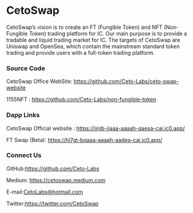 # CetoSwap

CetoSwap’s vision is to create an FT (Fungible Token) and NFT (Non-Fungible Token) trading platform for IC. Our main purpose is to provide a tradable and liquid trading market for IC. The targets of CetoSwap are Uniswap and OpenSea, which contain the mainstream standard token trading and provide users with a full-token trading platform.





### Source Code



CetoSwap Office WebSite: https://github.com/Ceto-Labs/ceto-swap-website

1155NFT : https://github.com/Ceto-Labs/non-fungible-token





### Dapp Links



CetoSwap Official website : https://ijnlb-jiaaa-aaaah-qaesa-cai.ic0.app/

FT Swap (Beta):  https://hl7gt-bqaaa-aaaah-aadea-cai.ic0.app/




### Connect Us 

GitHub:https://github.com/Ceto-Labs

Medium: https://cetoswap.medium.com

E-mail:CetoLabs@hotmail.com

Twitter:https://twitter.com/CetoSwap
